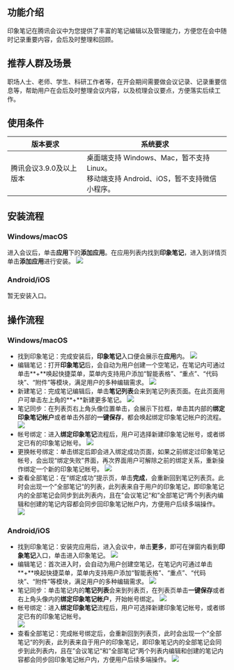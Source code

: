 ## 功能介绍
印象笔记在腾讯会议中为您提供了丰富的笔记编辑以及管理能力，方便您在会中随时记录重要内容，会后及时整理和回顾。

## 推荐人群及场景
职场人士、老师、学生、科研工作者等，在开会期间需要做会议记录、记录重要信息等，帮助用户在会后及时整理会议内容，以及梳理会议要点，方便落实后续工作。

## 使用条件

| 版本要求 | 系统要求 | 
|---------|---------|
| 腾讯会议3.9.0及以上版本 | 桌面端支持 Windows、Mac，暂不支持 Linux。<br>移动端支持 Android、iOS，暂不支持微信小程序。 | 


## 安装流程
### Windows/macOS
进入会议后，单击**应用**下的**添加应用**。在应用列表内找到**印象笔记**，进入到详情页单击**添加应用**进行安装。
![](https://qcloudimg.tencent-cloud.cn/raw/6ec58fe74319abb56b31d2c9b6788a59.png)           

### Android/iOS
暂无安装入口。

## 操作流程
### Windows/macOS
- 找到印象笔记：完成安装后，**印象笔记**入口便会展示在**应用**内。
![](https://qcloudimg.tencent-cloud.cn/raw/2fe1a65d8f3fe757bcbabdc7a7fd051b.png)
- 编辑笔记：打开**印象笔记**后，会自动为用户创建一个空笔记，在笔记内可通过单击**+**唤起快捷菜单，菜单内支持用户添加“智能表格”、“重点”、“代码块”、“附件”等模块，满足用户的多种编辑需求。
![](https://qcloudimg.tencent-cloud.cn/raw/f090ae01870a37c57715a432432e9fde.png)
- 新建笔记：完成笔记编辑后，单击**笔记列表**会来到笔记列表页面。在此页面用户可单击左上角的**+**新建更多笔记。
![](https://qcloudimg.tencent-cloud.cn/raw/bae704362c8849d2eb277a5e52229204.png)
- 笔记同步：在列表页右上角头像位置单击，会展示下拉框，单击其内部的**绑定印象笔记帐户**或者单击外部的**一键保存**，都会唤起绑定印象笔记帐户的流程。
![](https://qcloudimg.tencent-cloud.cn/raw/14754093a7b4ff6e9016955be63d5907.png)
- 帐号绑定：进入**绑定印象笔记**流程后，用户可选择新建印象笔记帐号，或者绑定已有的印象笔记帐号。
![](https://qcloudimg.tencent-cloud.cn/raw/49493525a015e2938b7417533853781c.png)
- 更换帐号绑定：单击绑定后即会进入绑定成功页面，如果之前绑定过印象笔记帐号，会出现“绑定失败”界面，再次界面用户可解除之前的绑定关系，重新操作绑定一个新的印象笔记帐号。
![](https://qcloudimg.tencent-cloud.cn/raw/499a82e6f51975101cef45c5558e3b02.png)
- 查看全部笔记：在“绑定成功”提示页，单击**完成**，会重新回到笔记列表页。此时会出现一个”全部笔记“的列表，此列表来自于用户的印象笔记，即印象笔记内的全部笔记会同步到此列表内，且在”会议笔记“和”全部笔记“两个列表内编辑和创建的笔记内容都会同步回印象笔记帐户内，方便用户后续多端操作。
![](https://qcloudimg.tencent-cloud.cn/raw/fb9b1c044fc17da8037f1021ea52ca04.png)

### Android/iOS
- 找到印象笔记：安装完应用后，进入会议中，单击**更多**，即可在弹窗内看到**印象笔记**入口，单击进入印象笔记。
![](https://qcloudimg.tencent-cloud.cn/raw/8c2d5693148210eea8f79234d31590f4.png)
- 编辑笔记：首次进入时，会自动为用户创建空笔记，在笔记内可通过单击**+**唤起快捷菜单，菜单内支持用户添加“智能表格”、“重点”、“代码块”、“附件”等模块，满足用户的多种编辑需求。
![](https://qcloudimg.tencent-cloud.cn/raw/69ccb9d19f1869c79cefa797d0a5e2b7.png)
- 笔记同步：单击笔记内的**笔记列表**会来到列表页，在列表页单击**一键保存**或者右上角头像内的**绑定印象笔记帐户**，开始帐号绑定。
![](https://qcloudimg.tencent-cloud.cn/raw/7cd9546557d5f3e6ca2c2a1198ba1976.png)
- 帐号绑定：进入**绑定印象笔记**流程后，用户可选择新建印象笔记帐号，或者绑定已有的印象笔记帐号。  
![](https://qcloudimg.tencent-cloud.cn/raw/08700b41782eb6e1f99d2b3e4b3bfb93.png)
- 查看全部笔记：完成帐号绑定后，会重新回到列表页，此时会出现一个”全部笔记“的列表，此列表来自于用户的印象笔记，即印象笔记内的全部笔记会同步到此列表内，且在”会议笔记“和”全部笔记“两个列表内编辑和创建的笔记内容都会同步回印象笔记帐户内，方便用户后续多端操作。
![](https://qcloudimg.tencent-cloud.cn/raw/ca49de81063cd83d048d851c03f2b631.png)
